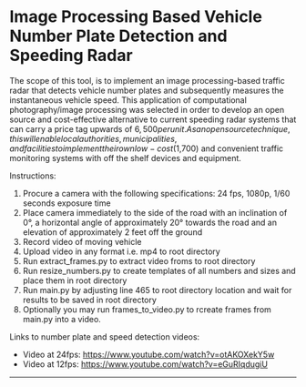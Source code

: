 # Image Processing Based Vehicle Number Plate Detection and Speeding Radar

The scope of this tool, is to implement an image processing-based traffic radar that detects vehicle number plates and subsequently measures the instantaneous vehicle speed. This application of computational photography/image processing was selected in order to develop an open source and cost-effective alternative to current speeding radar systems that can carry a price tag upwards of $6,500 per unit. As an open source technique, this will enable local authorities, municipalities, and facilities to implement their own low-cost ($1,700) and convenient traffic monitoring systems with off the shelf devices and equipment.

Instructions:

1. Procure a camera with the following specifications: 24 fps, 1080p, 1/60 seconds exposure time
2. Place camera immediately to the side of the road with an inclination of 0°, a horizontal angle 
   of approximately 20° towards the road and an elevation of approximately 2 feet off the ground
3. Record video of moving vehicle 
4. Upload video in any format i.e. mp4 to root directory
5. Run extract_frames.py to extract video froms to root directory
6. Run resize_numbers.py to create templates of all numbers and sizes and place them in root
   directory
7. Run main.py by adjusting line 465 to root directory location and wait for results to be saved
   in root directory
8. Optionally you may run frames_to_video.py to rcreate frames from main.py into a video.


Links to number plate and speed detection videos:

-	Video at 24fps: https://www.youtube.com/watch?v=otAKOXekY5w
-	Video at 12fps: https://www.youtube.com/watch?v=eGuRIqdugiU

--------------------------------------------------------------------------------------------------
